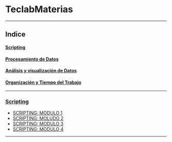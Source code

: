 # TeclabMaterias

---

## Indice

#### [Scripting](https://github.com/IsaiasCarrion/TeclabMaterias/tree/main/Scripting)

#### [Procesamiento de Datos]()

#### [Análisis y visualización de Datos]()

#### [Organización y Tiempo del Trabajo]()

---

### [Scripting](http://https://github.com/IsaiasCarrion/TeclabMaterias/tree/main/Scripting "Scripting")

- [SCRIPTING: MODULO 1](https://github.com/IsaiasCarrion/TeclabMaterias/blob/main/Scripting/SCRIPTING%20MODULO%201.md)
- [SCRIPTING: MOLUDO 2](https://github.com/IsaiasCarrion/TeclabMaterias/blob/main/Scripting/SCRIPTING%20MOLUDO%202.md)
- [SCRIPTING: MODULO 3](https://github.com/IsaiasCarrion/TeclabMaterias/blob/main/Scripting/SCRIPTING%20MODULO%203.md)
- [SCRIPTING: MODULO 4](https://github.com/IsaiasCarrion/TeclabMaterias/blob/main/Scripting/SCRIPTING%20MODULO%204.md)

---

